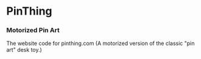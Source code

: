# PinThing

### Motorized Pin Art

The website code for pinthing.com (A motorized version of the classic "pin art" desk toy.)
